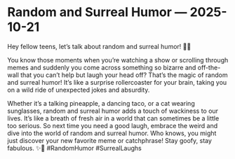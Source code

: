 # Random and Surreal Humor — 2025-10-21

Hey fellow teens, let’s talk about random and surreal humor! 🤪🌀

You know those moments when you’re watching a show or scrolling through memes and suddenly you come across something so bizarre and off-the-wall that you can’t help but laugh your head off? That’s the magic of random and surreal humor! It’s like a surprise rollercoaster for your brain, taking you on a wild ride of unexpected jokes and absurdity.

Whether it’s a talking pineapple, a dancing taco, or a cat wearing sunglasses, random and surreal humor adds a touch of wackiness to our lives. It’s like a breath of fresh air in a world that can sometimes be a little too serious. So next time you need a good laugh, embrace the weird and dive into the world of random and surreal humor. Who knows, you might just discover your new favorite meme or catchphrase! Stay goofy, stay fabulous. ✨🤪 #RandomHumor #SurrealLaughs